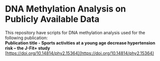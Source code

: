 # DNA Methylation Analysis on Publicly Available Data  

This repository have scripts for DNA methylation analysis used for the following publication:  
**Publication title - Sports activities at a young age decrease hypertension risk – the J-Fit+ study**  
[https://doi.org/10.14814/phy2.15364](https://doi.org/10.14814/phy2.15364)

